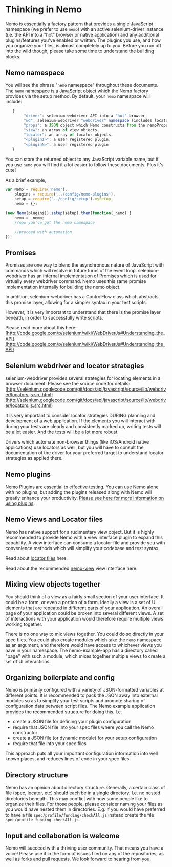 # Thinking in Nemo

Nemo is essentially a factory pattern that provides a single JavaScript namespace (we prefer to use `nemo`) with an active selenium-driver
instance (i.e. the API into a "hot" browser or native application) and any additional plugins/features you've enabled or written.
The plugins you use, and how you organize your files, is almost completely up to you. Before you run off into the wild though,
please take some time to understand the building blocks.

## Nemo namespace

You will see the phrase "`nemo` namespace" throughout these documents. The `nemo` namespace is a JavaScript object which the Nemo factory
provides via the setup method. By default, your `nemo` namespace will include:
```javascript
   {
   		"driver": selenium-webdriver API into a "hot" browser,
   		"wd": selenium-webdriver "webdriver" namespace (includes locators etc),
   		"props": a JSON object which Nemo constructs from the nemoProps environment variable,
		"view": an array of view objects,
		"locator": an array of locator objects,
		"<plugin1>": a user registered plugin,
		"<pluginN>": a user registered plugin
   }
```

You can store the returned object to any JavaScript variable name, but if you use `nemo` you will find it a lot easier to follow these
documents. Plus it's cute!

As a brief example,

```javascript
var Nemo = require('nemo'),
	plugins = require('../config/nemo-plugins'),
	setup = require('../config/setup').mySetup,
	nemo = {};

(new Nemo(plugins)).setup(setup).then(function(_nemo) {
	nemo = _nemo;
	//now you've got the nemo namespace

	//proceed with automation
});

```

## Promises

Promises are one way to blend the asynchronous nature of JavaScript with commands which will resolve in future turns of the event loop.
selenium-webdriver has an internal implementation of Promises which is used for virtually every webdriver command. Nemo uses this same promise
implementation internally for building the nemo object.

In addition, selenium-webdriver has a ControlFlow class which abstracts this promise layer, allowing for a simpler syntax in your test scripts.

However, it is very important to understand that there is the promise layer beneath, in order to successfully write scripts.

Please read more about this here: [http://code.google.com/p/selenium/wiki/WebDriverJs#Understanding_the_API](http://code.google.com/p/selenium/wiki/WebDriverJs#Understanding_the_API)

## Selenium webdriver and locator strategies

selenium-webdriver provides several strategies for locating elements in a browser document. Please see the source code for details:
[http://selenium.googlecode.com/git/docs/api/javascript/source/lib/webdriver/locators.js.src.html](http://selenium.googlecode.com/git/docs/api/javascript/source/lib/webdriver/locators.js.src.html)

It is very important to consider locator strategies DURING planning and development of a web application. If the elements you will
interact with during your tests are clearly and consistently marked up, writing tests will be a lot easier. And the tests will be a
lot more robust.

Drivers which automate non-browser things (like iOS/Android native applications) use locators as well, but you will have to consult the
documentation of the driver for your preferred target to understand locator strategies as applied there.

## Nemo plugins

Nemo Plugins are essential to effective testing. You can use Nemo alone with no plugins, but adding the plugins released along with Nemo
 will greatly enhance your productivity. [Please see here for more information on using plugins](plugins.md).

## Nemo Views and Locator files

Nemo has native support for a rudimentary view object. But it is highly recommended to provide Nemo with a view interface plugin to expand
this capability. A view interface can consume a locator file and provide you with convenience methods which will simplify your codebase and
test syntax.

Read about [locator files](locators.md) here.

Read about the recommended [nemo-view](https://github.paypal.com/NodeTestTools/nemo-view/tree/v0.3-beta) view interface here.

## Mixing view objects together

You should think of a view as a fairly small section of your user interface. It could be a form, or even a portion of a form. Ideally a
view is a set of UI elements that are repeated in different parts of your application. An overall page of your application could be
 broken into several different views. A set of interactions with your application would therefore require multiple views working together.

There is no one way to mix views together. You could do so directly in your spec files. You could also create modules which take the `nemo` namespace
as an argument, and therefore would have access to whichever views you have in your namespace. The nemo-example-app has a directory called "page"
with such a module, which mixes together multiple views to create a set of UI interactions.

## Organizing boilerplate and config

Nemo is primarily configured with a variety of JSON-formatted variables at different points. It is recommended to pack the JSON away
into external modules so as to simplify your test scripts and promote sharing of configuration data between script files. The Nemo example
application provides the recommended structure for doing this. I.e.
* create a JSON file for defining your plugin configuration
* require that JSON file into your spec files where you call the Nemo constructor
* create a JSON file (or dynamic module) for your setup configuration
* require that file into your spec files

This approach puts all your important configuration information into well known places, and reduces lines of code in your spec files

## Directory structure

Nemo has an opinion about directory structure. Generally, a certain class of file (spec, locator, etc) should each be in a single directory.
I.e. no nested directories beneath. This may conflict with how some people like to organize their files. For those people, please consider
naming your files as you would have nested them in directories. E.g. If you would have preferred to have a file `spec/profile/funding/checkAll.js`
instead create the file `spec/profile-funding-checkAll.js`

## Input and collaboration is welcome

Nemo will succeed with a thriving user community. That means you have a voice! Please use it in the form of issues filed on any of the repositories,
as well as forks and pull requests. We look forward to hearing from you.